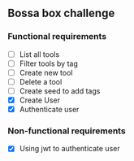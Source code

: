 ## Bossa box challenge

### Functional requirements

- [ ] List all tools
- [ ] Filter tools by tag
- [ ] Create new tool
- [ ] Delete a tool
- [ ] Create seed to add tags
- [x] Create User
- [x] Authenticate user

### Non-functional requirements

- [x] Using jwt to authenticate user
